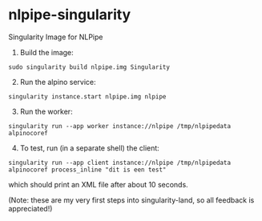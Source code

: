 # nlpipe-singularity
Singularity Image for NLPipe

1. Build the image:

```{sh}
sudo singularity build nlpipe.img Singularity
```

2. Run the alpino service:

```{sh}
singularity instance.start nlpipe.img nlpipe
```

3. Run the worker:

```{sh}
singularity run --app worker instance://nlpipe /tmp/nlpipedata alpinocoref
```

4. To test, run (in a separate shell) the client:

```{sh}
singularity run --app client instance://nlpipe /tmp/nlpipedata alpinocoref process_inline "dit is een test"
```

which should print an XML file after about 10 seconds. 

(Note: these are my very first steps into singularity-land, so all feedback is appreciated!)
